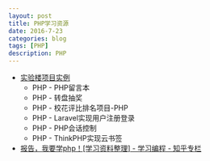 ```yaml
---
layout: post
title: PHP学习资源 
date: 2016-7-23
categories: blog
tags: [PHP]
description: PHP
---
```


- [实验楼项目实例](https://www.zhihu.com/question/20034403/answer/89775206)
  + PHP - PHP留言本
  + PHP - 转盘抽奖
  + PHP - 校花评比排名项目-PHP 
  + PHP - Laravel实现用户注册登录
  + PHP - PHP会话控制
  + PHP - ThinkPHP实现云书签             
- [报告，我要学php！[学习资料整理] - 学习编程 - 知乎专栏](https://zhuanlan.zhihu.com/p/21910473)

  